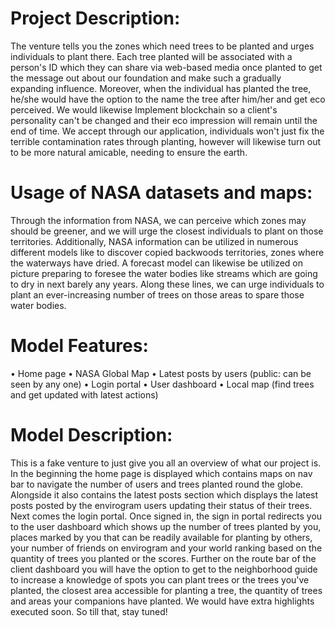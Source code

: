 # Project Description:

The venture tells you the zones which need trees to be planted and urges individuals to plant there. Each tree planted will be associated with a person's ID which they can share via web-based media once planted to get the message out about our foundation and make such a gradually expanding influence. Moreover, when the individual has planted the tree, he/she would have the option to the name the tree after him/her and get eco perceived. We would likewise Implement blockchain so a client's personality can't be changed and their eco impression will remain until the end of time. We accept through our application, individuals won't just fix the terrible contamination rates through planting, however will likewise turn out to be more natural amicable, needing to ensure the earth.

# Usage of NASA datasets and maps:
Through the information from NASA, we can perceive which zones may should be greener, and we will urge the closest individuals to plant on those territories. Additionally, NASA information can be utilized in numerous different models like to discover copied backwoods territories, zones where the waterways have dried. A forecast model can likewise be utilized on picture preparing to foresee the water bodies like streams which are going to dry in next barely any years. Along these lines, we can urge individuals to plant an ever-increasing number of trees on those areas to spare those water bodies.

# Model Features:
•	Home page
•	NASA Global Map
•	Latest posts by users (public: can be seen by any one)
•	Login portal
•	User dashboard
•	Local map (find trees and get updated with latest actions)

# Model Description:
This is a fake venture to just give you all an overview of what our project is. In the beginning the home page is displayed which contains maps on nav bar to navigate the number of users and trees planted round the globe. Alongside it also contains the latest posts section which displays the latest posts posted by the envirogram users updating their status of their trees.
Next comes the login portal. Once signed in, the sign in portal redirects you to the user dashboard which shows up the number of trees planted by you, places marked by you that can be readily available for planting by others, your number of friends on envirogram and your world ranking based on the quantity of trees you planted or the scores. Further on the route bar of the client dashboard you will have the option to get to the neighborhood guide to increase a knowledge of spots you can plant trees or the trees you've planted, the closest area accessible for planting a tree, the quantity of trees and areas your companions have planted. 
We would have extra highlights executed soon. So till that, stay tuned!
